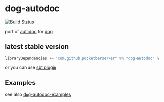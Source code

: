 # dog-autodoc

[![Build Status](https://travis-ci.org/pocketberserker/dog-autodoc.svg?branch=master)](https://travis-ci.org/pocketberserker/dog-autodoc)

port of [autodoc](https://github.com/r7kamura/autodoc) for [dog](https://github.com/pocketberserker/dog)

## latest stable version

```scala
libraryDependencies += "com.github.pocketberserker" %% "dog-autodoc" % "0.1.3" % "test"
```

or you can use [sbt plugin](https://github.com/pocketberserker/sbt-dog-autodoc)

## Examples

see also [dog-autodoc-examples](https://github.com/pocketberserker/dog-autodoc-examples)

